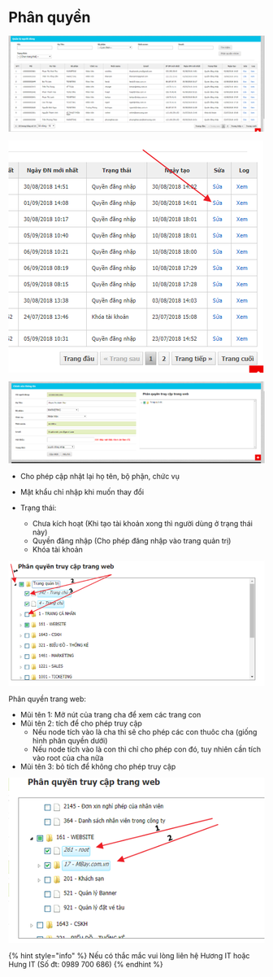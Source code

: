 # Phân quyền

![Danh s&#xE1;ch t&#xE0;i kho&#x1EA3;n](../../.gitbook/assets/image%20%2830%29.png)

![](../../.gitbook/assets/image%20%2849%29.png)

![H&#xEC;nh 3: M&#xE0;n h&#xEC;nh ch&#x1EC9;nh s&#x1EED;a](../../.gitbook/assets/image%20%2823%29.png)

* Cho phép cập nhật lại họ tên, bộ phận, chức vụ
* Mật khẩu chỉ nhập khi muốn thay đổi
* Trạng thái:

  * Chưa kích hoạt \(Khi tạo tài khoản xong thì người dùng ở trạng thái này\)
  * Quyền đăng nhập \(Cho phép đăng nhập vào trang quản trị\)
  * Khóa tài khoản

![](../../.gitbook/assets/image%20%2831%29.png)

Phân quyền trang web:

* Mũi tên 1: Mở nút của trang cha để xem các trang con
* Mũi tên 2: tích để cho phép truy cập 
  * Nếu node tích vào là cha thì sẽ cho phép các con thuôc cha \(giống hình phân quyền dưới\)
  * Nếu node tích vào là con thì chỉ cho phép con đó, tuy nhiên cần tích vào root của cha nữa
* Mũi tên 3: bỏ tích để không cho phép truy cập

![](../../.gitbook/assets/image%20%2827%29.png)

{% hint style="info" %}
Nếu có thắc mắc vui lòng liên hệ Hương IT hoặc Hưng IT \(Số đt: 0989 700 686\)
{% endhint %}



